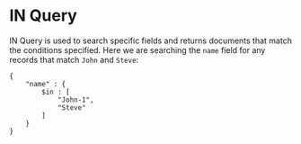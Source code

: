 # IN Query

IN Query is used to search specific fields and returns documents that match the conditions specified. Here we are searching the `name` field for any records that match `John` and `Steve`:

```
{
    "name" : {
        $in : [
            "John-1",
            "Steve"
        ]
    }
}

```